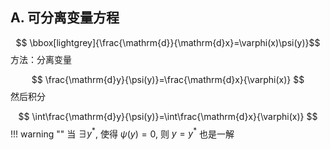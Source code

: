 ## A. 可分离变量方程
$$
\bbox[lightgrey]{\frac{\mathrm{d}}{\mathrm{d}x}=\varphi(x)\psi(y)}$$
方法：分离变量

$$
\frac{\mathrm{d}y}{\psi(y)}=\frac{\mathrm{d}x}{\varphi(x)}
$$
然后积分  

$$
\int\frac{\mathrm{d}y}{\psi(y)}=\int\frac{\mathrm{d}x}{\varphi(x)}
$$
!!! warning ""
    当 $\exists y^*$, 使得 $\psi(y)=0$, 则 $y=y^*$ 也是一解